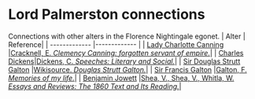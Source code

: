 # Lord Palmerston connections
Connections with other alters in the Florence Nightingale egonet.
| Alter  | Reference|
| ------------- |------------- |
| [Lady Charlotte Canning](https://github.com/altealo/FNTest/blob/master/AltersReferences/LadyCharlotteCanning.md)  |[Cracknell, E. *Clemency Canning: forgotten servant of empire.*](https://www.stgeorges-windsor.org/clemency-canning-forgotten-servant-of-empire/)|
| [Charles Dickens](https://github.com/altealo/FNTest/blob/master/AltersReferences/CharlesDickens.md)|[Dickens, C. *Speeches: Literary and Social.*](http://www.dickens-online.info/speeches-literary-and-social-page42.html)|
| [Sir Douglas Strutt Galton](https://github.com/altealo/FNTest/blob/master/AltersReferences/DouglasStruttGalton.md)  |[Wikisource. *Douglas Strutt Galton.*](https://en.wikisource.org/wiki/Galton,_Douglas_Strutt_(DNB01))|
| [Sir Francis Galton](https://github.com/altealo/FNTest/blob/master/AltersReferences/SirFrancisGalton.md)  |[Galton, F. *Memories of my life.*](http://galton.org/cgi-bin/searchImages/galton/search/books/memories/pages/memories_0171.htm)|
| [Benjamin Jowett](https://github.com/altealo/FNTest/blob/master/AltersReferences/BenjaminJowett.md) |[Shea, V., Shea, V., Whitla, W. *Essays and Reviews: The 1860 Text and Its Reading.*](https://books.google.co.uk/books?id=sJcf9rWn8nAC&pg=PA778&lpg=PA778&dq=Jowett+Lord+Palmerston&source=bl&ots=SjApfS457o&sig=ACfU3U0bRDnsg1WDK_VWTfPjhVmYUZRHJw&hl=en&sa=X&ved=2ahUKEwi3tdS-o9DlAhWKalAKHUUDBk0Q6AEwDXoECAkQAg#v=onepage&q=Jowett%20Lord%20Palmerston&f=false)|

